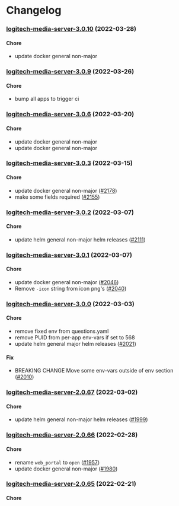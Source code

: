# Changelog<br>


<a name="logitech-media-server-3.0.10"></a>
### [logitech-media-server-3.0.10](https://github.com/truecharts/apps/compare/logitech-media-server-3.0.9...logitech-media-server-3.0.10) (2022-03-28)

#### Chore

* update docker general non-major



<a name="logitech-media-server-3.0.9"></a>
### [logitech-media-server-3.0.9](https://github.com/truecharts/apps/compare/logitech-media-server-3.0.8...logitech-media-server-3.0.9) (2022-03-26)

#### Chore

* bump all apps to trigger ci



<a name="logitech-media-server-3.0.6"></a>
### [logitech-media-server-3.0.6](https://github.com/truecharts/apps/compare/logitech-media-server-3.0.5...logitech-media-server-3.0.6) (2022-03-20)

#### Chore

* update docker general non-major
* update docker general non-major



<a name="logitech-media-server-3.0.3"></a>
### [logitech-media-server-3.0.3](https://github.com/truecharts/apps/compare/logitech-media-server-3.0.2...logitech-media-server-3.0.3) (2022-03-15)

#### Chore

* update docker general non-major ([#2178](https://github.com/truecharts/apps/issues/2178))
* make some fields required ([#2155](https://github.com/truecharts/apps/issues/2155))



<a name="logitech-media-server-3.0.2"></a>
### [logitech-media-server-3.0.2](https://github.com/truecharts/apps/compare/logitech-media-server-3.0.1...logitech-media-server-3.0.2) (2022-03-07)

#### Chore

* update helm general non-major helm releases ([#2111](https://github.com/truecharts/apps/issues/2111))



<a name="logitech-media-server-3.0.1"></a>
### [logitech-media-server-3.0.1](https://github.com/truecharts/apps/compare/logitech-media-server-3.0.0...logitech-media-server-3.0.1) (2022-03-07)

#### Chore

* update docker general non-major ([#2046](https://github.com/truecharts/apps/issues/2046))
* Remove `-icon` string from icon png's ([#2040](https://github.com/truecharts/apps/issues/2040))



<a name="logitech-media-server-3.0.0"></a>
### [logitech-media-server-3.0.0](https://github.com/truecharts/apps/compare/logitech-media-server-2.0.67...logitech-media-server-3.0.0) (2022-03-03)

#### Chore

* remove fixed env from questions.yaml
* remove PUID from per-app env-vars if set to 568
* update helm general major helm releases ([#2021](https://github.com/truecharts/apps/issues/2021))

#### Fix

* BREAKING CHANGE Move some env-vars outside of env section ([#2010](https://github.com/truecharts/apps/issues/2010))



<a name="logitech-media-server-2.0.67"></a>
### [logitech-media-server-2.0.67](https://github.com/truecharts/apps/compare/logitech-media-server-2.0.66...logitech-media-server-2.0.67) (2022-03-02)

#### Chore

* update helm general non-major helm releases ([#1999](https://github.com/truecharts/apps/issues/1999))



<a name="logitech-media-server-2.0.66"></a>
### [logitech-media-server-2.0.66](https://github.com/truecharts/apps/compare/logitech-media-server-2.0.65...logitech-media-server-2.0.66) (2022-02-28)

#### Chore

* rename `web_portal` to `open` ([#1957](https://github.com/truecharts/apps/issues/1957))
* update docker general non-major ([#1980](https://github.com/truecharts/apps/issues/1980))



<a name="logitech-media-server-2.0.65"></a>
### [logitech-media-server-2.0.65](https://github.com/truecharts/apps/compare/logitech-media-server-2.0.64...logitech-media-server-2.0.65) (2022-02-21)

#### Chore


